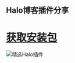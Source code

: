 ## Halo博客插件分享

# [获取安装包](https://auth.muyin.site/product)

![精选Halo插件](https://github.com/user-attachments/assets/f8d061a9-1a60-420d-8a26-e59ee66ffb14)

